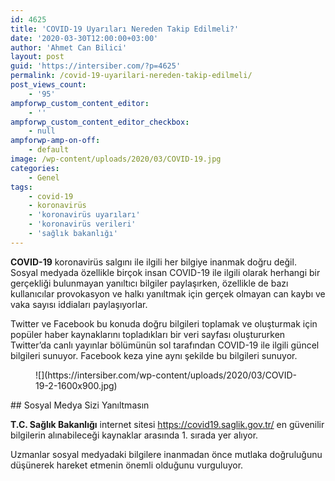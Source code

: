 ```yaml
---
id: 4625
title: 'COVID-19 Uyarıları Nereden Takip Edilmeli?'
date: '2020-03-30T12:00:00+03:00'
author: 'Ahmet Can Bilici'
layout: post
guid: 'https://intersiber.com/?p=4625'
permalink: /covid-19-uyarilari-nereden-takip-edilmeli/
post_views_count:
    - '95'
ampforwp_custom_content_editor:
    - ''
ampforwp_custom_content_editor_checkbox:
    - null
ampforwp-amp-on-off:
    - default
image: /wp-content/uploads/2020/03/COVID-19.jpg
categories:
    - Genel
tags:
    - covid-19
    - koronavirüs
    - 'koronavirüs uyarıları'
    - 'koronavirüs verileri'
    - 'sağlık bakanlığı'
---
```


**COVID-19** koronavirüs salgını ile ilgili her bilgiye inanmak doğru değil. Sosyal medyada özellikle birçok insan COVID-19 ile ilgili olarak herhangi bir gerçekliği bulunmayan yanıltıcı bilgiler paylaşırken, özellikle de bazı kullanıcılar provokasyon ve halkı yanıltmak için gerçek olmayan can kaybı ve vaka sayısı iddiaları paylaşıyorlar.

Twitter ve Facebook bu konuda doğru bilgileri toplamak ve oluşturmak için popüler haber kaynaklarını topladıkları bir veri sayfası oluştururken Twitter’da canlı yayınlar bölümünün sol tarafından COVID-19 ile ilgili güncel bilgileri sunuyor. Facebook keza yine aynı şekilde bu bilgileri sunuyor.

<figure class="wp-block-image size-large">![](https://intersiber.com/wp-content/uploads/2020/03/COVID-19-2-1600x900.jpg)</figure>## Sosyal Medya Sizi Yanıltmasın

**T.C. Sağlık Bakanlığı** internet sitesi <https://covid19.saglik.gov.tr/> en güvenilir bilgilerin alınabileceği kaynaklar arasında 1. sırada yer alıyor.

Uzmanlar sosyal medyadaki bilgilere inanmadan önce mutlaka doğruluğunu düşünerek hareket etmenin önemli olduğunu vurguluyor.